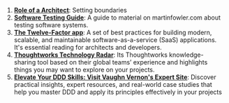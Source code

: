 1. **[Role of a Architect](https://www.ibm.com/garage/method/practices/code/role-of-an-architect)**: Setting boundaries
2. **[Software Testing Guide](https://martinfowler.com/testing/)**: A guide to material on martinfowler.com about testing software systems.
3. **[The Twelve-Factor app](https://12factor.net)**: A set of best practices for building modern, scalable, and maintainable software-as-a-service (SaaS) applications. It's essential reading for architects and developers.
4. **[Thoughtworks Technology Radar](https://www.thoughtworks.com/radar)**: Its Thoughtworks knowledge-sharing tool based on their global teams’ experience and highlights things you may want to explore on your projects.
5. **[Elevate Your DDD Skills: Visit Vaughn Vernon's Expert Site](https://vaughnvernon.com/)**: Discover practical insights, expert resources, and real-world case studies that help you master DDD and apply its principles effectively in your projects